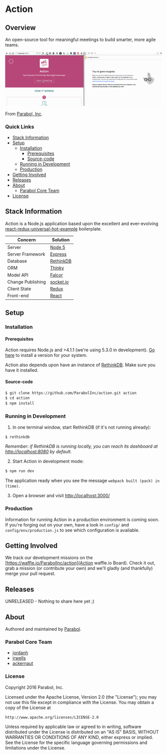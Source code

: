 # Action

## Overview

An open-source tool for meaningful meetings to build smarter, more
agile teams.

![Action Screencap Image](./docs/images/20160207_Action_Snapshot.gif)

From [Parabol, Inc](http://parabol.co).

### Quick Links

* [Stack Information](#stack-information)
* [Setup](#setup)
  * [Installation](#installation)
    * [Prerequisites](#prerequisites)
    * [Source-code](#source-code)
  * [Running in Development](#running-in-development)
  * [Production](#running-in-development)
* [Getting Involved](#getting-involved)
* [Releases](#releases)
* [About](#about)
  * [Parabol Core Team](#parabol-core-team)
* [License](#license)

## Stack Information

Action is a Node.js application based upon the excellent and
ever-evolving [react-redux-universal-hot-example](https://github.com/erikras/react-redux-universal-hot-example)
boilerplate.

| Concern            | Solution                                     |
|--------------------|----------------------------------------------|
| Server             | [Node 5](https://nodejs.org/)                |
| Server Framework   | [Express](http://expressjs.com/)             |
| Database           | [RethinkDB](https://www.rethinkdb.com/)      |
| ORM                | [Thinky](http://thinky.io/)                  |
| Model API          | [Falcor](https://netflix.github.io/falcor/)  |
| Change Publishing  | [socket.io](http://socket.io/)               |
| Client State       | [Redux](http://redux.js.org/)                |
| Front-end          | [React](https://facebook.github.io/react/)   |
## Setup

### Installation

#### Prerequisites

Action requires Node.js and >4.1.1 (we're using 5.3.0 in development).
[Go here](https://nodejs.org/) to install a version for your system.

Action also depends upon have an instance of
[RethinkDB](https://rethinkdb.com/). Make sure you have it installed.

#### Source-code

```bash
$ git clone https://github.com/ParabolInc/action.git action
$ cd action
$ npm install
```

### Running in Development

1) In one terminal window, start RethinkDB (if it's not running already):

```bash
$ rethinkdb
```

_Remember: if RethinkDB is running locally, you can reach its dashboard at
[http://localhost:8080](http://localhost:8080) by default._

2) Start Action in development mode:

```bash
$ npm run dev
```

The application ready when you see the message `webpack built (pack) in
(time)`.

3) Open a browser and visit [http://localhost:3000/](http://localhost:3000/)

### Production

Information for running Action in a production environment is coming soon.
If you're forging out on your own, have a look in `config/` and
`config/env/production.js` to see which configuration is available.

## Getting Involved

We track our development missions on the
[https://waffle.io/ParabolInc/action](Action waffle.io Board). Check it
out, grab a mission (or contribute your own) and we'll gladly (and thankfully)
merge your pull request.

## Releases

UNRELEASED - Nothing to share here yet ;)

## About

Authored and maintained by [Parabol](http://parabol.co).

### Parabol Core Team

* [jordanh](https://github.com/jordanh)
* [jrwells](https://github.com/jrwells)
* [ackernaut](https://github.com/ackernaut)

### License

Copyright 2016 Parabol, Inc.

Licensed under the Apache License, Version 2.0 (the "License");
you may not use this file except in compliance with the License.
You may obtain a copy of the License at

    http://www.apache.org/licenses/LICENSE-2.0

Unless required by applicable law or agreed to in writing, software
distributed under the License is distributed on an "AS IS" BASIS,
WITHOUT WARRANTIES OR CONDITIONS OF ANY KIND, either express or implied.
See the License for the specific language governing permissions and
limitations under the License.
